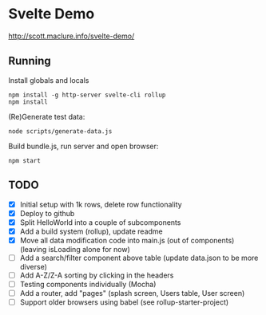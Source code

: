 # Svelte Demo

http://scott.maclure.info/svelte-demo/

## Running

Install globals and locals

```
npm install -g http-server svelte-cli rollup
npm install
```

(Re)Generate test data:

```
node scripts/generate-data.js
```

Build bundle.js, run server and open browser:

```
npm start
```

## TODO

- [x] Initial setup with 1k rows, delete row functionality
- [x] Deploy to github
- [x] Split HelloWorld into a couple of subcomponents
- [x] Add a build system (rollup), update readme
- [x] Move all data modification code into main.js (out of components) (leaving isLoading alone for now)
- [ ] Add a search/filter component above table (update data.json to be more diverse)
- [ ] Add A-Z/Z-A sorting by clicking in the headers
- [ ] Testing components individually (Mocha)
- [ ] Add a router, add "pages" (splash screen, Users table, User screen)
- [ ] Support older browsers using babel (see rollup-starter-project)